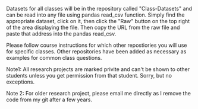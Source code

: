 Datasets for all classes will be in the repository called "Class-Datasets" and can be read into any file using pandas read_csv function.
Simply find the appropriate dataset, click on it, then click the "Raw" button on the top right of the area displaying the file.
Then copy the URL from the raw file and paste that address into the pandas read_csv.

Please follow course instructions for which other repostiories you will use for specific classes.
Other repositories have been added as necessary as examples for common class questions.


Note1:
All research projects are marked privite and can't be shown to other students unless you get permission from that student. Sorry, but no exceptions.

Note 2:
For older research project, please email me directly as I remove the code from my git after a few years.

